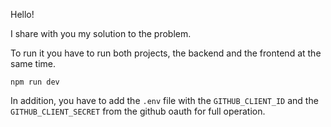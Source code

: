 Hello!

I share with you my solution to the problem. 

To run it you have to run both projects, the backend and the frontend at the same time.

`npm run dev`

In addition, you have to add the `.env` file with the `GITHUB_CLIENT_ID` and the `GITHUB_CLIENT_SECRET` from the github oauth for full operation.
